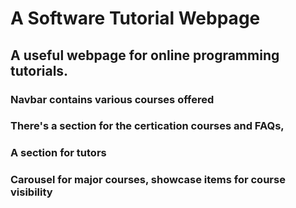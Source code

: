 # A Software Tutorial Webpage
## A useful webpage for online programming tutorials.
### Navbar contains various courses offered
### There's a section for the certication courses and FAQs,
### A section for tutors
### Carousel for major courses, showcase items for course visibility